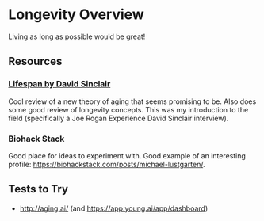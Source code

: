 # Longevity Overview

Living as long as possible would be great!

## Resources

### [Lifespan by David Sinclair](https://lifespanbook.com/)

Cool review of a new theory of aging that seems promising to be.  Also does some
good review of longevity concepts.  This was my introduction to the field
(specifically a Joe Rogan Experience David Sinclair interview).

### Biohack Stack

Good place for ideas to experiment with.  Good example of an interesting profile:
https://biohackstack.com/posts/michael-lustgarten/.

## Tests to Try

 - http://aging.ai/ (and https://app.young.ai/app/dashboard)
